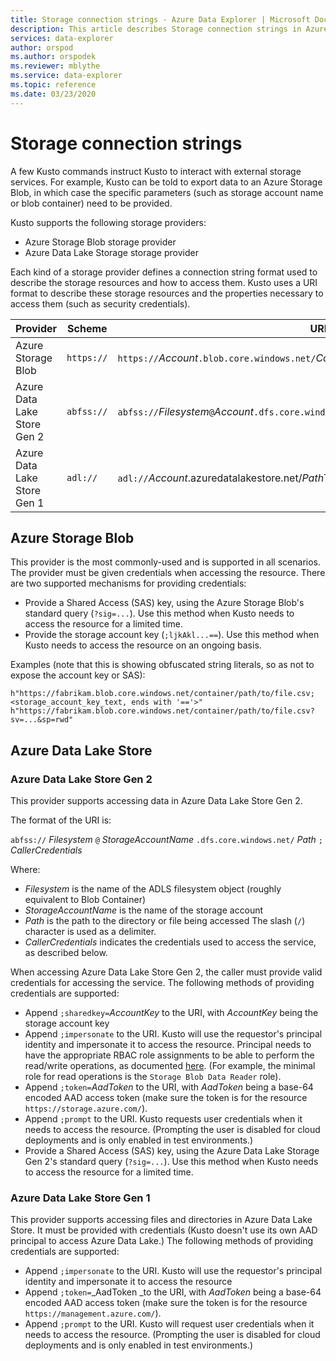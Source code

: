 ```yaml
---
title: Storage connection strings - Azure Data Explorer | Microsoft Docs
description: This article describes Storage connection strings in Azure Data Explorer.
services: data-explorer
author: orspod
ms.author: orspodek
ms.reviewer: mblythe
ms.service: data-explorer
ms.topic: reference
ms.date: 03/23/2020
---
```

# Storage connection strings

A few Kusto commands instruct Kusto to interact with external
storage services. For example, Kusto can be told to export data to an Azure Storage
Blob, in which case the specific parameters (such as storage account name or
blob container) need to be provided.

Kusto supports the following storage providers:


* Azure Storage Blob storage provider
* Azure Data Lake Storage storage provider

Each kind of a storage provider defines a connection string format
used to describe the storage resources and how to access them.
Kusto uses a URI format to describe these storage resources and the properties
necessary to access them (such as security credentials).


|Provider                   |Scheme    |URI template                          |
|---------------------------|----------|--------------------------------------|
|Azure Storage Blob         |`https://`|`https://`*Account*`.blob.core.windows.net/`*Container*[`/`*BlobName*][`?`*SasKey* \| `;`*AccountKey*]|
|Azure Data Lake Store Gen 2|`abfss://`|`abfss://`*Filesystem*`@`*Account*`.dfs.core.windows.net/`*PathToDirectoryOrFile*[`;`*CallerCredentials*]|
|Azure Data Lake Store Gen 1|`adl://`  |`adl://`*Account*.azuredatalakestore.net/*PathToDirectoryOrFile*[`;`*CallerCredentials*]|

## Azure Storage Blob

This provider is the most commonly-used and is supported in all scenarios.
The provider must be given credentials when accessing the resource. There are
two supported mechanisms for providing credentials:

* Provide a Shared Access (SAS) key, using the Azure Storage Blob's standard
  query (`?sig=...`). Use this method when Kusto needs to access the
  resource for a limited time.
* Provide the storage account key (`;ljkAkl...==`). Use this method
  when Kusto needs to access the resource on an ongoing basis.

Examples (note that this is showing obfuscated string literals, so as not to expose
the account key or SAS):

`h"https://fabrikam.blob.core.windows.net/container/path/to/file.csv;<storage_account_key_text, ends with '=='>"`  
`h"https://fabrikam.blob.core.windows.net/container/path/to/file.csv?sv=...&sp=rwd"` 

## Azure Data Lake Store

### Azure Data Lake Store Gen 2

This provider supports accessing data in Azure Data Lake Store Gen 2.

The format of the URI is:

`abfss://` *Filesystem* `@` *StorageAccountName* `.dfs.core.windows.net/` *Path* `;` *CallerCredentials*

Where:

* _Filesystem_ is the name of the ADLS filesystem object (roughly equivalent
  to Blob Container)
* _StorageAccountName_ is the name of the storage account
* _Path_ is the path to the directory or file being accessed
  The slash (`/`) character is used as a delimiter.
* _CallerCredentials_ indicates the credentials used to access the service,
  as described below.

When accessing Azure Data Lake Store Gen 2, the caller must provide valid
credentials for accessing the service. The following methods of providing credentials are
supported:

* Append `;sharedkey=`*AccountKey* to the URI, with _AccountKey_ being
  the storage account key
* Append `;impersonate` to the URI. Kusto will use the requestor's principal
  identity and impersonate it to access the resource. Principal needs to have the appropriate RBAC role assignments to be 
  able to perform the read/write operations, as documented [here](https://docs.microsoft.com/azure/storage/blobs/data-lake-storage-access-control). (For example, the minimal role for read operations is the `Storage Blob Data Reader` role).
* Append `;token=`*AadToken* to the URI, with _AadToken_ being a base-64
  encoded AAD access token (make sure the token is for the resource `https://storage.azure.com/`).
* Append `;prompt` to the URI. Kusto requests user credentials
  when it needs to access the resource. (Prompting the user is disabled for
  cloud deployments and is only enabled in test environments.)
* Provide a Shared Access (SAS) key, using the Azure Data Lake Storage Gen 2's standard
  query (`?sig=...`). Use this method when Kusto needs to access the
  resource for a limited time.



### Azure Data Lake Store Gen 1

This provider supports accessing files and directories in Azure Data Lake Store.
It must be provided with credentials (Kusto doesn't use its own AAD principal to
access Azure Data Lake.) The following methods of providing credentials are
supported:

* Append `;impersonate` to the URI. Kusto will use the requestor's principal
  identity and impersonate it to access the resource
* Append `;token=`_AadToken _to the URI, with _AadToken_ being a base-64
  encoded AAD access token (make sure the token is for the resource `https://management.azure.com/`).
* Append `;prompt` to the URI. Kusto will request user credentials
  when it needs to access the resource. (Prompting the user is disabled for
  cloud deployments and is only enabled in test environments.)



